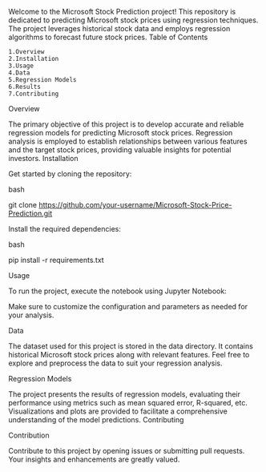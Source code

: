 Welcome to the Microsoft Stock Prediction project! This repository is dedicated to predicting Microsoft stock prices using regression techniques. The project leverages historical stock data and employs regression algorithms to forecast future stock prices.
Table of Contents

    1.Overview
    2.Installation
    3.Usage
    4.Data
    5.Regression Models
    6.Results
    7.Contributing

Overview

The primary objective of this project is to develop accurate and reliable regression models for predicting Microsoft stock prices. Regression analysis is employed to establish relationships between various features and the target stock prices, providing valuable insights for potential investors.
Installation

Get started by cloning the repository:

bash

git clone https://github.com/your-username/Microsoft-Stock-Price-Prediction.git

Install the required dependencies:

bash

pip install -r requirements.txt

Usage

To run the project, execute the notebook using Jupyter Notebook:


Make sure to customize the configuration and parameters as needed for your analysis.

Data

The dataset used for this project is stored in the data directory. It contains historical Microsoft stock prices along with relevant features. Feel free to explore and preprocess the data to suit your regression analysis.

Regression Models


The project presents the results of regression models, evaluating their performance using metrics such as mean squared error, R-squared, etc. Visualizations and plots are provided to facilitate a comprehensive understanding of the model predictions.
Contributing

Contribution

Contribute to this project by opening issues or submitting pull requests. Your insights and enhancements are greatly valued.

